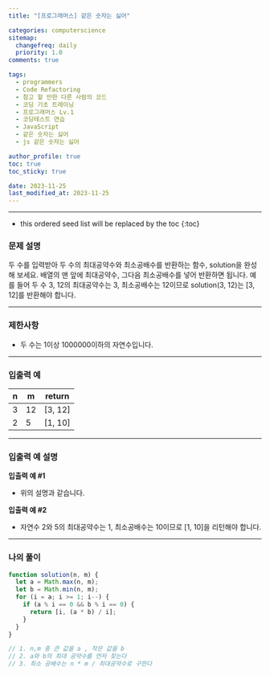```yaml
---
title: "[프로그래머스] 같은 숫자는 싫어"

categories: computerscience
sitemap:
  changefreq: daily
  priority: 1.0
comments: true

tags:
  - programmers
  - Code Refactoring
  - 참고 할 만한 다른 사람의 코드
  - 코딩 기초 트레이닝
  - 프로그래머스 Lv.1
  - 코딩테스트 연습
  - JavaScript
  - 같은 숫자는 싫어
  - js 같은 숫자는 싫어

author_profile: true
toc: true
toc_sticky: true

date: 2023-11-25
last_modified_at: 2023-11-25
---
```


---

<!-- prettier-ignore -->
* this ordered seed list will be replaced by the toc 
{:toc}

### 문제 설명

두 수를 입력받아 두 수의 최대공약수와 최소공배수를 반환하는 함수, solution을 완성해 보세요. 배열의 맨 앞에 최대공약수, 그다음 최소공배수를 넣어 반환하면 됩니다. 예를 들어 두 수 3, 12의 최대공약수는 3, 최소공배수는 12이므로 solution(3, 12)는 [3, 12]를 반환해야 합니다.

---

### 제한사항

- 두 수는 1이상 1000000이하의 자연수입니다.

---

### 입출력 예

| n   | m   | return  |
| --- | --- | ------- |
| 3   | 12  | [3, 12] |
| 2   | 5   | [1, 10] |

---

### 입출력 예 설명

**입출력 예 #1**

- 위의 설명과 같습니다.

**입출력 예 #2**

- 자연수 2와 5의 최대공약수는 1, 최소공배수는 10이므로 [1, 10]을 리턴해야 합니다.

---

### 나의 풀이

```jsx
function solution(n, m) {
  let a = Math.max(n, m);
  let b = Math.min(n, m);
  for (i = a; i >= 1; i--) {
    if (a % i == 0 && b % i == 0) {
      return [i, (a * b) / i];
    }
  }
}

// 1. n,m 중 큰 값을 a , 작은 값을 b
// 2. a와 b의 최대 공약수를 먼저 찾는다
// 3. 최소 공배수는 n * m / 최대공약수로 구한다
```
